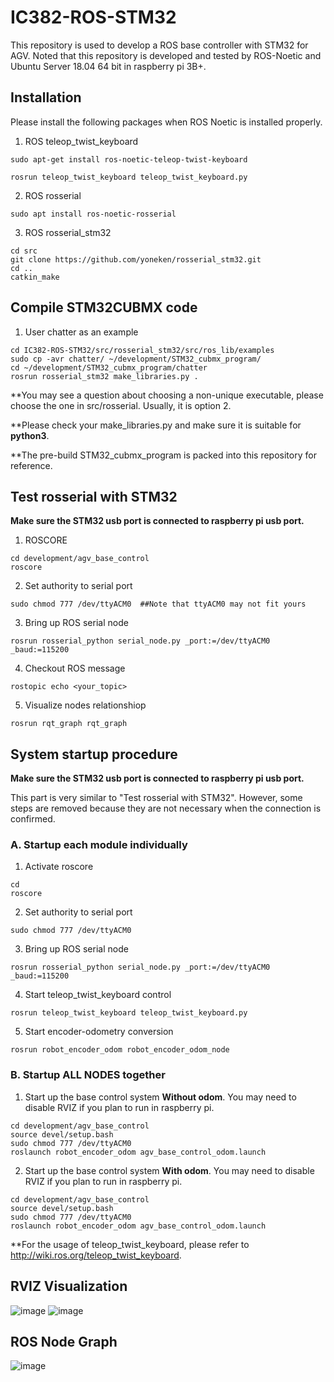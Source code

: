 # IC382-ROS-STM32
This repository is used to develop a ROS base controller with STM32 for AGV. Noted that this repository is developed and tested by ROS-Noetic and Ubuntu Server 18.04 64 bit in raspberry pi 3B+.

## Installation
Please install the following packages when ROS Noetic is installed properly.
1. ROS teleop_twist_keyboard
```
sudo apt-get install ros-noetic-teleop-twist-keyboard
```
```
rosrun teleop_twist_keyboard teleop_twist_keyboard.py
```

2. ROS rosserial
```
sudo apt install ros-noetic-rosserial
```

3. ROS rosserial_stm32
```
cd src
git clone https://github.com/yoneken/rosserial_stm32.git
cd ..
catkin_make
```

## Compile STM32CUBMX code
1. User chatter as an example
```
cd IC382-ROS-STM32/src/rosserial_stm32/src/ros_lib/examples
sudo cp -avr chatter/ ~/development/STM32_cubmx_program/
cd ~/development/STM32_cubmx_program/chatter
rosrun rosserial_stm32 make_libraries.py .
```
**You may see a question about choosing a non-unique executable, please choose the one in src/rosserial. Usually, it is option 2.

**Please check your make_libraries.py and make sure it is suitable for **python3**.

**The pre-build STM32_cubmx_program is packed into this repository for reference.

## Test rosserial with STM32
**Make sure the STM32 usb port is connected to raspberry pi usb port.**

1) ROSCORE
```
cd development/agv_base_control
roscore
```

2) Set authority to serial port
```
sudo chmod 777 /dev/ttyACM0  ##Note that ttyACM0 may not fit yours
```

3) Bring up ROS serial node
```
rosrun rosserial_python serial_node.py _port:=/dev/ttyACM0 _baud:=115200
```

4) Checkout ROS message
```
rostopic echo <your_topic>
```

5) Visualize nodes relationshiop
```
rosrun rqt_graph rqt_graph
```

## System startup procedure
**Make sure the STM32 usb port is connected to raspberry pi usb port.**

This part is very similar to "Test rosserial with STM32". However, some steps are removed because they are not necessary when the connection is confirmed.
### A. Startup each module individually
1. Activate roscore
```
cd 
roscore
```

2. Set authority to serial port
```
sudo chmod 777 /dev/ttyACM0
```

3. Bring up ROS serial node
```
rosrun rosserial_python serial_node.py _port:=/dev/ttyACM0 _baud:=115200
```

4. Start teleop_twist_keyboard control
```
rosrun teleop_twist_keyboard teleop_twist_keyboard.py
```

5. Start encoder-odometry conversion
```
rosrun robot_encoder_odom robot_encoder_odom_node
```

### B. Startup ALL NODES together
1. Start up the base control system **Without odom**. You may need to disable RVIZ if you plan to run in raspberry pi.
```
cd development/agv_base_control
source devel/setup.bash
sudo chmod 777 /dev/ttyACM0
roslaunch robot_encoder_odom agv_base_control_odom.launch
```

2. Start up the base control system **With odom**. You may need to disable RVIZ if you plan to run in raspberry pi.
```
cd development/agv_base_control
source devel/setup.bash
sudo chmod 777 /dev/ttyACM0
roslaunch robot_encoder_odom agv_base_control_odom.launch
```

**For the usage of teleop_twist_keyboard, please refer to http://wiki.ros.org/teleop_twist_keyboard.

## RVIZ Visualization
![image](https://github.com/vincent51689453/IC382-ROS-STM32/blob/noetic-pi/git_image/odom_vis.png)
![image](https://github.com/vincent51689453/IC382-ROS-STM32/blob/noetic-pi/git_image/basic_odom_demo_x5.gif)

## ROS Node Graph
![image](https://github.com/vincent51689453/IC382-ROS-STM32/blob/noetic-pi/git_image/rosgraph.png)
